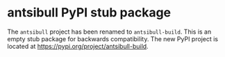 <!--
Copyright (c) Ansible Project
GNU General Public License v3.0+ (see LICENSES/GPL-3.0-or-later.txt or https://www.gnu.org/licenses/gpl-3.0.txt)
SPDX-License-Identifier: GPL-3.0-or-later
-->

# antsibull PyPI stub package

The `antsibull` project has been renamed to `antsibull-build`.
This is an empty stub package for backwards compatibility.
The new PyPI project is located at <https://pypi.org/project/antsibull-build>.
